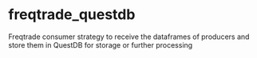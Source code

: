 # freqtrade_questdb
Freqtrade consumer strategy to receive the dataframes of producers and store them in QuestDB for storage or further processing
